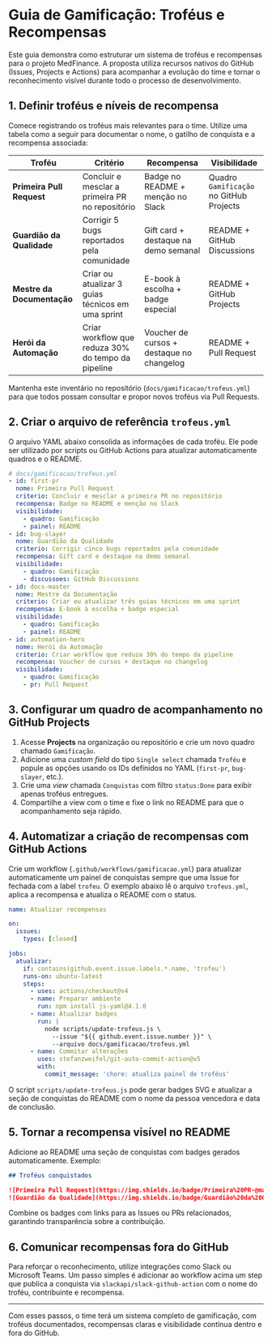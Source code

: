 # Guia de Gamificação: Troféus e Recompensas

Este guia demonstra como estruturar um sistema de troféus e recompensas para o projeto MedFinance. A proposta utiliza recursos nativos do GitHub (Issues, Projects e Actions) para acompanhar a evolução do time e tornar o reconhecimento visível durante todo o processo de desenvolvimento.

## 1. Definir troféus e níveis de recompensa

Comece registrando os troféus mais relevantes para o time. Utilize uma tabela como a seguir para documentar o nome, o gatilho de conquista e a recompensa associada:

| Troféu | Critério | Recompensa | Visibilidade |
| ------ | -------- | ---------- | ------------ |
| **Primeira Pull Request** | Concluir e mesclar a primeira PR no repositório | Badge no README + menção no Slack | Quadro `Gamificação` no GitHub Projects |
| **Guardião da Qualidade** | Corrigir 5 bugs reportados pela comunidade | Gift card + destaque na demo semanal | README + GitHub Discussions |
| **Mestre da Documentação** | Criar ou atualizar 3 guias técnicos em uma sprint | E-book à escolha + badge especial | README + GitHub Projects |
| **Herói da Automação** | Criar workflow que reduza 30% do tempo da pipeline | Voucher de cursos + destaque no changelog | README + Pull Request |

Mantenha este inventário no repositório (`docs/gamificacao/trofeus.yml`) para que todos possam consultar e propor novos troféus via Pull Requests.

## 2. Criar o arquivo de referência `trofeus.yml`

O arquivo YAML abaixo consolida as informações de cada troféu. Ele pode ser utilizado por scripts ou GitHub Actions para atualizar automaticamente quadros e o README.

```yaml
# docs/gamificacao/trofeus.yml
- id: first-pr
  nome: Primeira Pull Request
  criterio: Concluir e mesclar a primeira PR no repositório
  recompensa: Badge no README e menção no Slack
  visibilidade:
    - quadro: Gamificação
    - painel: README
- id: bug-slayer
  nome: Guardião da Qualidade
  criterio: Corrigir cinco bugs reportados pela comunidade
  recompensa: Gift card e destaque na demo semanal
  visibilidade:
    - quadro: Gamificação
    - discussoes: GitHub Discussions
- id: docs-master
  nome: Mestre da Documentação
  criterio: Criar ou atualizar três guias técnicos em uma sprint
  recompensa: E-book à escolha + badge especial
  visibilidade:
    - quadro: Gamificação
    - painel: README
- id: automation-hero
  nome: Herói da Automação
  criterio: Criar workflow que reduza 30% do tempo da pipeline
  recompensa: Voucher de cursos + destaque no changelog
  visibilidade:
    - quadro: Gamificação
    - pr: Pull Request
```

## 3. Configurar um quadro de acompanhamento no GitHub Projects

1. Acesse **Projects** na organização ou repositório e crie um novo quadro chamado `Gamificação`.
2. Adicione uma *custom field* do tipo `Single select` chamada `Troféu` e popule as opções usando os IDs definidos no YAML (`first-pr`, `bug-slayer`, etc.).
3. Crie uma *view* chamada `Conquistas` com filtro `status:Done` para exibir apenas troféus entregues.
4. Compartilhe a view com o time e fixe o link no README para que o acompanhamento seja rápido.

## 4. Automatizar a criação de recompensas com GitHub Actions

Crie um workflow (`.github/workflows/gamificacao.yml`) para atualizar automaticamente um painel de conquistas sempre que uma Issue for fechada com a label `trofeu`. O exemplo abaixo lê o arquivo `trofeus.yml`, aplica a recompensa e atualiza o README com o status.

```yaml
name: Atualizar recompensas

on:
  issues:
    types: [closed]

jobs:
  atualizar:
    if: contains(github.event.issue.labels.*.name, 'trofeu')
    runs-on: ubuntu-latest
    steps:
      - uses: actions/checkout@v4
      - name: Preparar ambiente
        run: npm install js-yaml@4.1.0
      - name: Atualizar badges
        run: |
          node scripts/update-trofeus.js \
            --issue "${{ github.event.issue.number }}" \
            --arquivo docs/gamificacao/trofeus.yml
      - name: Commitar alterações
        uses: stefanzweifel/git-auto-commit-action@v5
        with:
          commit_message: 'chore: atualiza painel de troféus'
```

O script `scripts/update-trofeus.js` pode gerar badges SVG e atualizar a seção de conquistas do README com o nome da pessoa vencedora e data de conclusão.

## 5. Tornar a recompensa visível no README

Adicione ao README uma seção de conquistas com badges gerados automaticamente. Exemplo:

```markdown
## Troféus conquistados

![Primeira Pull Request](https://img.shields.io/badge/Primeira%20PR-@maria-2ecc71)
![Guardião da Qualidade](https://img.shields.io/badge/Guardião%20da%20Qualidade-@joao-1abc9c)
```

Combine os badges com links para as Issues ou PRs relacionados, garantindo transparência sobre a contribuição.

## 6. Comunicar recompensas fora do GitHub

Para reforçar o reconhecimento, utilize integrações como Slack ou Microsoft Teams. Um passo simples é adicionar ao workflow acima um step que publica a conquista via `slackapi/slack-github-action` com o nome do troféu, contribuinte e recompensa.

---

Com esses passos, o time terá um sistema completo de gamificação, com troféus documentados, recompensas claras e visibilidade contínua dentro e fora do GitHub.
